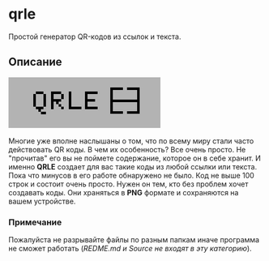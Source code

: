 # qrle
Простой генератор QR-кодов из ссылок и текста.
## Описание
![logo](https://github.com/NeoCreat0r/qrle/blob/main/Builder/logo.jpg)

Многие уже вполне наслышаны о том, что по всему миру стали часто действовать QR коды. В чем их особенность? Все очень просто. Не "прочитав" его вы не поймете содержание, которое он в себе хранит. И именно **QRLE** создает для вас такие коды из любой ссылки или текста.
Пока что минусов в его работе обнаружено не было. Код не выше 100 строк и состоит очень просто. Нужен он тем, кто без проблем хочет создавать коды. Они храняться в **PNG** формате и сохраняются на вашем устройстве.
### Примечание
Пожалуйста не разрывайте файлы по разным папкам иначе программа не сможет работать (_REDME.md и Source не входят в эту категорию_).
